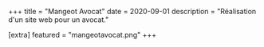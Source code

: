 +++
title = "Mangeot Avocat"
date = 2020-09-01
description = "Réalisation d'un site web pour un avocat."

[extra]
featured = "mangeotavocat.png"
+++
